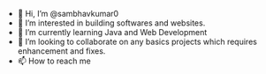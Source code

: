 - 👋 Hi, I’m @sambhavkumar0
- 👀 I’m interested in building softwares and websites.
- 🌱 I’m currently learning Java and Web Development
- 💞️ I’m looking to collaborate on any basics projects which requires enhancement and fixes.
- 📫 How to reach me 

<!---
sambhavkumar0/sambhavkumar0 is a ✨ special ✨ repository because its `README.md` (this file) appears on your GitHub profile.
You can click the Preview link to take a look at your changes.
--->
